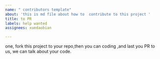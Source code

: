 ```yaml
---
name: " contributors template"
about: 'this is md file about how to  contribute to this project '
title: to PR
labels: help wanted
assignees: xuedaobian

---
```


one, fork this project to your repo,then you can coding ,and last you PR to us, we can talk about your code.
